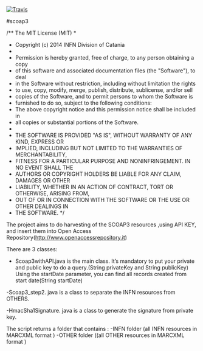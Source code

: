 [![Travis](http://img.shields.io/travis/ccarrubba/SCOAP3/master.png)](https://travis-ci.org/ccarrubba/SCOAP3)



#scoap3



/** The MIT License (MIT)
*
* Copyright (c) 2014 INFN Division of Catania
*
* Permission is hereby granted, free of charge, to any person obtaining a copy
* of this software and associated documentation files (the "Software"), to deal
* in the Software without restriction, including without limitation the rights
* to use, copy, modify, merge, publish, distribute, sublicense, and/or sell
* copies of the Software, and to permit persons to whom the Software is
* furnished to do so, subject to the following conditions:
* The above copyright notice and this permission notice shall be included in
* all copies or substantial portions of the Software.
*
* THE SOFTWARE IS PROVIDED "AS IS", WITHOUT WARRANTY OF ANY KIND, EXPRESS OR
* IMPLIED, INCLUDING BUT NOT LIMITED TO THE WARRANTIES OF MERCHANTABILITY,
* FITNESS FOR A PARTICULAR PURPOSE AND NONINFRINGEMENT. IN NO EVENT SHALL THE
* AUTHORS OR COPYRIGHT HOLDERS BE LIABLE FOR ANY CLAIM, DAMAGES OR OTHER
* LIABILITY, WHETHER IN AN ACTION OF CONTRACT, TORT OR OTHERWISE, ARISING FROM,
* OUT OF OR IN CONNECTION WITH THE SOFTWARE OR THE USE OR OTHER DEALINGS IN
* THE SOFTWARE.
*/

The project aims to do harvesting of the SCOAP3 resources ,using API KEY, and insert them into Open Access Repository(http://www.openaccessrepository.it)


There are 3 classes:
- Scoap3withAPI.java is the main class. 
 	It’s mandatory to put  your private and public key to do a query.(String privateKey and      String 	publicKey)
	Using the startDate parameter, you can find all records created from start date(String startDate)

-Scoap3_step2. java is a class to separate the INFN resources from OTHERS.

-HmacSha1Signature. java is a class to generate the signature from private key.

The script returns a folder that contains :
-INFN folder (all INFN resources in MARCXML format )
-OTHER folder ((all OTHER resources in MARCXML format )
